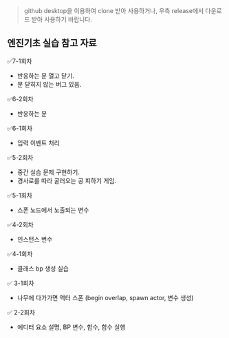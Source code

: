 > github desktop을 이용하여 clone 받아 사용하거나, 우측 release에서 다운로드 받아 사용하기 바랍니다.

## 엔진기초 실습 참고 자료

✅7-1회차
- 반응하는 문 열고 닫기.
- 문 닫히지 않는 버그 있음.

✅6-2회차
- 반응하는 문

✅6-1회차
- 입력 이벤트 처리

✅5-2회차
- 중간 실습 문제 구현하기.
- 경사로를 따라 굴러오는 공 피하기 게임.

✅5-1회차
- 스폰 노드에서 노출되는 변수

✅4-2회차
- 인스턴스 변수

✅4-1회차
- 클래스 bp 생성 실습

✅ 3-1회차
- 나무에 다가가면 액터 스폰
(begin overlap, spawn actor, 변수 생성)

✅ 2-2회차
- 에디터 요소 설명, BP 변수, 함수, 함수 실행
